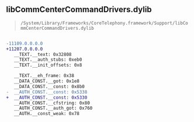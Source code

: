 ## libCommCenterCommandDrivers.dylib

> `/System/Library/Frameworks/CoreTelephony.framework/Support/libCommCenterCommandDrivers.dylib`

```diff

-11109.0.0.0.0
+11207.0.0.0.0
   __TEXT.__text: 0x32808
   __TEXT.__auth_stubs: 0xeb0
   __TEXT.__init_offsets: 0x8

   __TEXT.__eh_frame: 0x38
   __DATA_CONST.__got: 0x1e8
   __DATA_CONST.__const: 0x8b0
-  __AUTH_CONST.__const: 0x5338
+  __AUTH_CONST.__const: 0x5330
   __AUTH_CONST.__cfstring: 0x80
   __AUTH_CONST.__auth_got: 0x760
   __AUTH.__const_weak: 0x78

```

